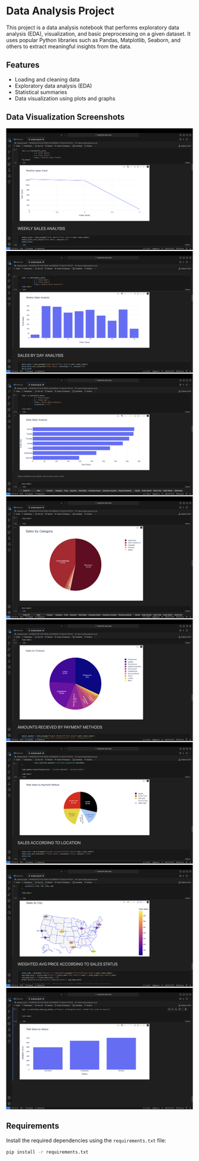 # Data Analysis Project

This project is a data analysis notebook that performs exploratory data analysis (EDA), visualization, and basic preprocessing on a given dataset. It uses popular Python libraries such as Pandas, Matplotlib, Seaborn, and others to extract meaningful insights from the data.

## Features

- Loading and cleaning data
- Exploratory data analysis (EDA)
- Statistical summaries
- Data visualization using plots and graphs

## Data Visualization Screenshots

![image alt](https://github.com/asadah66/Amazon-Data-Analysis/blob/12d971ea1689eea4d819e250e3b89386bfbef4a3/image1.png)
![image alt](https://github.com/asadah66/Amazon-Data-Analysis/blob/b96dd15736dea6ba45e2bc266737ee969d88eda5/image2.png)
![image alt](https://github.com/asadah66/Amazon-Data-Analysis/blob/03f6affbb6fea247467ad20da6c315e178dc4174/image3.png)
![image alt](https://github.com/asadah66/Amazon-Data-Analysis/blob/03f6affbb6fea247467ad20da6c315e178dc4174/image4.png)
![image alt](https://github.com/asadah66/Amazon-Data-Analysis/blob/03f6affbb6fea247467ad20da6c315e178dc4174/image5.png)
![image alt](https://github.com/asadah66/Amazon-Data-Analysis/blob/03f6affbb6fea247467ad20da6c315e178dc4174/image6.png)
![image alt](https://github.com/asadah66/Amazon-Data-Analysis/blob/03f6affbb6fea247467ad20da6c315e178dc4174/image7.png)
![image alt](https://github.com/asadah66/Amazon-Data-Analysis/blob/03f6affbb6fea247467ad20da6c315e178dc4174/image8.png)

## Requirements

Install the required dependencies using the `requirements.txt` file:

```bash
pip install -r requirements.txt




